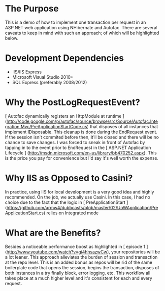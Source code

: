 # The Purpose #

This is a demo of how to implement one transaction per request in an ASP.NET web application using NHibernate and Autofac.
There are several caveats to keep in mind with such an approach; of which will be highlighted below.

# Development Dependencies #

* IIS/IIS Express
* Microsoft Visual Studio 2010+
* SQL Express (preferably 2008/2012)

# Why the PostLogRequestEvent? #

[ Autofac dynamically registers an HttpModule at runtime ] (http://code.google.com/p/autofac/source/browse/src/Source/Autofac.Integration.Mvc/PreApplicationStartCode.cs) 
that disposes of all instances that implement IDisposable. This cleanup is done during the EndRequest event. If the session isn't commited before then,
it'll be closed and there will be no chance to save changes. I was forced to sneak in front of Autofac by tapping in to the event prior to EndRequest 
in the [ ASP.NET Application Lifecycle ] (http://msdn.microsoft.com/en-us/library/bb470252.aspx). This is the price you pay for convenience but I'd say it's well worth the expense.

# Why IIS as Opposed to Casini? #

In practice, using IIS for local development is a very good idea and highly recommended. On the job, we actually use
Casini. In this case, I had no choice due to the fact that  the logic in [ PreApplicationStart ] (https://github.com/armw4/dubbcasts/blob/master/02/UoWApplication/PreApplicationStart.cs)
relies on Integrated mode 

# What are the Benefits? #

Besides a noticeable performance boost as highlighted in [ episode 1 ] (http://www.youtube.com/watch?v=gi4hhsazwCw), your repositories will be a lot leaner. This approach
alleviates the burden of session and transaction at the repo level. This is an added bonus as repos will be rid of the same
boilerplate code that opens the session, begins the transaction, disposes of both instances in a try finally block, error logging,
etc. This workflow all takes place at a much higher level and it's consistent for each and every request.
